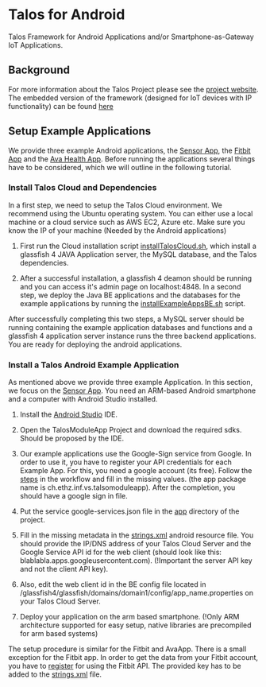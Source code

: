 # Talos for Android
Talos Framework for Android Applications and/or Smartphone-as-Gateway IoT Applications. 

## Background
For more information about the Talos Project please see the [project website](https://talos-crypto.github.io).
The embedded version of the framework (designed for IoT devices with IP functionality) can be found [here](https://github.com/Talos-crypto/Talos-Contiki)


## Setup Example Applications
We provide three example Android applications, the [Sensor App](https://github.com/Talos-crypto/Talos-Android/tree/master/TalosAndroid/TalosModuleApp), the [Fitbit App](https://github.com/Talos-crypto/Talos-Android/tree/master/TalosAndroid/TalosFitbitApp) and the [Ava Health App](https://github.com/Talos-crypto/Talos-Android/tree/master/TalosAndroid/TalosAvaApp). Before running the applications several things have to be considered, which we will outline in the following tutorial.

### Install Talos Cloud and Dependencies
In a first step, we need to setup the Talos Cloud environment. We recommend using the Ubuntu operating system. You can either use a local machine or a cloud service such as AWS EC2, Azure etc. Make sure you know the IP of your machine (Needed by the Android applications) 

1. First run the Cloud installation script [installTalosCloud.sh](installTalosCloud.sh), which install a glassfish 4 JAVA Application server, the MySQL database, and the Talos dependencies. 

2. After a successful installation, a glassfish 4 deamon should be running and you can access it's admin page on localhost:4848. In a second step, we deploy the Java BE applications and the databases for the example applications by running the [installExampleAppsBE.sh](installExampleAppsBE.sh) script.

After successfully completing this two steps, a MySQL server should be running containing the example application databases and functions and a glassfish 4 application server instance runs the three backend applications. You are ready for deploying the android applications.

### Install a Talos Android Example Application
As mentioned above we provide three example Application. In this section, we focus on the [Sensor App](https://github.com/Talos-crypto/Talos-Android/tree/master/TalosAndroid/TalosModuleApp). You need an ARM-based Android smartphone and a computer with Android Studio installed.

1. Install the [Android Studio](https://developer.android.com/studio/index.html) IDE.

2. Open the TalosModuleApp Project and download the required sdks. Should be proposed by the IDE.

3. Our example applications use the Google-Sign service from Google. In order to use it, you have to register your API credentials for each Example App. For this, you need a google account (its free). Follow the [steps](https://developers.google.com/mobile/add?platform=android&cntapi=signin&cntapp=Default%20Demo%20App&cntpkg=com.google.samples.quickstart.signin) in the workflow and fill in the missing values. (the app package name is ch.ethz.inf.vs.talsomoduleapp). After the completion, you should have a google sign in file.

4. Put the service google-services.json file in the [app](Talos-Android/TalosAndroid/TalosModuleApp/app) directory of the project.

5. Fill in the missing metadata in the [strings.xml](https://github.com/Talos-crypto/Talos-Android/blob/master/TalosAndroid/TalosModuleApp/app/src/main/res/values/strings.xml) android resource file. You should provide the IP/DNS address of your Talos Cloud Server and the Google Service API id for the web client (should look like this: blablabla.apps.googleusercontent.com). (!Important the server API key and not the client API key).

6. Also, edit the web client id in the BE config file located in /glassfish4/glassfish/domains/domain1/config/app_name.properties on your Talos Cloud Server.

7. Deploy your application on the arm based smartphone. (!Only ARM architecture supported for easy setup, native libraries are precompiled for arm based systems)

The setup procedure is similar for the Fitbit and AvaApp. There is a small exception for the Fitbit app. In order to get the data from your Fitbit account, you have to [register](https://dev.fitbit.com/) for using the Fitbit API. The provided key has to be added to the [strings.xml](https://github.com/Talos-crypto/Talos-Android/blob/master/TalosAndroid/TalosFitbitApp/app/src/main/res/values/strings.xml) file.


